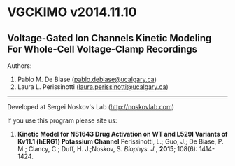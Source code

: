 VGCKIMO v2014.11.10
=======
Voltage-Gated Ion Channels Kinetic Modeling For Whole-Cell Voltage-Clamp Recordings
---------------------------------------------------------------
Authors: 
 1. Pablo M. De Biase (pablo.debiase@ucalgary.ca)
 2. Laura L. Perissinotti (laura.perissinotti@ucalgary.ca)
---------------------------------------------------------------

Developed at Sergei Noskov's Lab (http://noskovlab.com)

If you use this program please site us:

1. **Kinetic Model for NS1643 Drug Activation on WT  and L529I Variants of Kv11.1 (hERG1) Potassium Channel** Perissinotti, L.; Guo, J.; De Biase, P. M.; Clancy, C.; Duff, H. J.;Noskov, S. *Biophys. J.*, **2015**; 108(6): 1414-1424.
